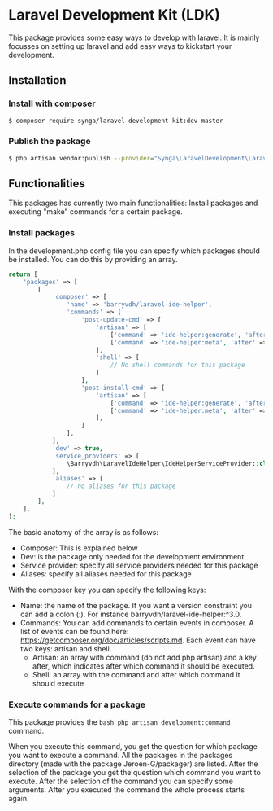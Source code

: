 # Laravel Development Kit (LDK)

This package provides some easy ways to develop with laravel. It is mainly focusses on setting up laravel and add 
easy ways to kickstart your development.

## Installation

### Install with composer

```bash
$ composer require synga/laravel-development-kit:dev-master
```

### Publish the package

```bash
$ php artisan vendor:publish --provider="Synga\LaravelDevelopment\LaravelDevelopmentServiceProvider"
```

## Functionalities

This packages has currently two main functionalities: Install packages and executing "make" commands for a certain 
package.

### Install packages

In the development.php config file you can specify which packages should be installed. You can do this by providing 
an array.

```php 
return [
    'packages' => [
        [
            'composer' => [
                'name' => 'barryvdh/laravel-ide-helper',
                'commands' => [
                    'post-update-cmd' => [
                        'artisan' => [
                            ['command' => 'ide-helper:generate', 'after' => 'Illuminate\\Foundation\\ComposerScripts::postInstall'],
                            ['command' => 'ide-helper:meta', 'after' => 'Illuminate\\Foundation\\ComposerScripts::postInstall']
                        ],
                        'shell' => [
                            // No shell commands for this package
                        ]
                    ],
                    'post-install-cmd' => [
                        'artisan' => [
                            ['command' => 'ide-helper:generate', 'after' => 'Illuminate\\Foundation\\ComposerScripts::postInstall'],
                            ['command' => 'ide-helper:meta', 'after' => 'Illuminate\\Foundation\\ComposerScripts::postInstall']
                        ],
                    ]
                ],
            ],
            'dev' => true,
            'service_providers' => [
                \Barryvdh\LaravelIdeHelper\IdeHelperServiceProvider::class,
            ],
            'aliases' => [
                // no aliases for this package
            ]
        ],
    ],
];
```

The basic anatomy of the array is as follows:

- Composer: This is explained below
- Dev: is the package only needed for the development environment
- Service provider: specify all service providers needed for this package
- Aliases: specify all aliases needed for this package

With the composer key you can specify the following keys:
 
- Name: the name of the package. If you want a version constraint you can add a colon (:). For instance 
barryvdh/laravel-ide-helper:^3.0.
- Commands: You can add commands to certain events in composer. A list of events can be found here: 
https://getcomposer.org/doc/articles/scripts.md. Each event can have two keys: artisan and shell. 
    - Artisan: an array with command (do not add php artisan) and a key after, which indicates after which command it
     should be executed.
    - Shell: an array with the command and after which command it should execute

### Execute commands for a package

This package provides the ```bash php artisan development:command``` command. 

When you execute this command, you get the
question for which package you want to execute a command. All the packages in the packages directory (made with the package Jeroen-G/packager) are listed. After 
the selection of the package you get the question which command you want to execute. After the selection of the command 
you can specify some arguments. After you executed the command the whole process starts again.


